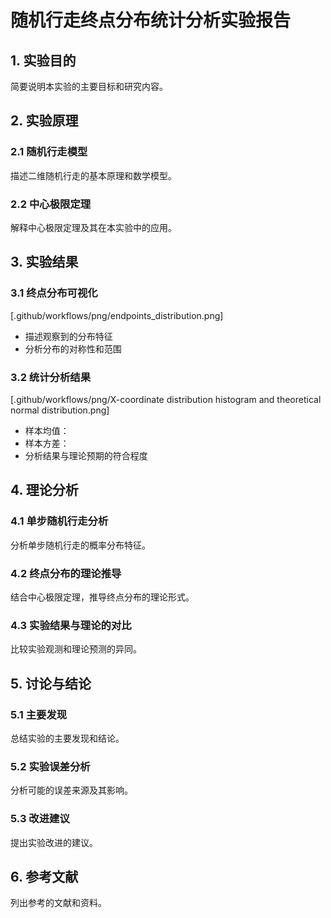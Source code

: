 # 随机行走终点分布统计分析实验报告

## 1. 实验目的
简要说明本实验的主要目标和研究内容。

## 2. 实验原理
### 2.1 随机行走模型
描述二维随机行走的基本原理和数学模型。

### 2.2 中心极限定理
解释中心极限定理及其在本实验中的应用。

## 3. 实验结果
### 3.1 终点分布可视化
[.github/workflows/png/endpoints_distribution.png]
- 描述观察到的分布特征
- 分析分布的对称性和范围

### 3.2 统计分析结果
[.github/workflows/png/X-coordinate distribution histogram and theoretical normal distribution.png]
- 样本均值：
- 样本方差：
- 分析结果与理论预期的符合程度

## 4. 理论分析
### 4.1 单步随机行走分析
分析单步随机行走的概率分布特征。

### 4.2 终点分布的理论推导
结合中心极限定理，推导终点分布的理论形式。

### 4.3 实验结果与理论的对比
比较实验观测和理论预测的异同。

## 5. 讨论与结论
### 5.1 主要发现
总结实验的主要发现和结论。

### 5.2 实验误差分析
分析可能的误差来源及其影响。

### 5.3 改进建议
提出实验改进的建议。

## 6. 参考文献
列出参考的文献和资料。
